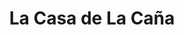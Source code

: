 ---
title: "La Casa de La Caña"
url: /ciudad-guayana-puerto-ordaz/la-casa-de-la-cana/
shop: Spirituosen
---